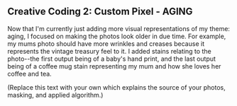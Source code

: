 ## Creative Coding 2: Custom Pixel - AGING

Now that I'm currently just adding more visual representations of my theme: aging, I focused on making the photos look older in due time. For example, my mums photo should have more wrinkles and creases because it represents the vintage treasury feel to it. I added stains relating to the photo--the first output being of a baby's hand print, and the last output being of a coffee mug stain representing my mum and how she loves her coffee and tea.

(Replace this text with your own which explains the source of your photos, masking, and applied algorithm.)
